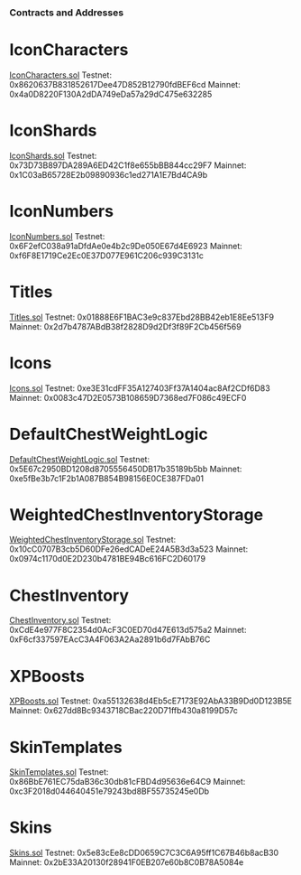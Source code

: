 ### Contracts and Addresses

# IconCharacters

[IconCharacters.sol](src/contracts/IconCharacters.sol)
Testnet: 0x8620637B831852617Dee47D852B12790fdBEF6cd
Mainnet: 0x4a0D8220F130A2dDA749eDa57a29dC475e632285

# IconShards

[IconShards.sol](src/contracts/IconShards.sol)
Testnet: 0x73D73B897DA289A6ED42C1f8e655bBB844cc29F7
Mainnet: 0x1C03aB65728E2b09890936c1ed271A1E7Bd4CA9b

# IconNumbers

[IconNumbers.sol](src/contracts/IconNumbers.sol)
Testnet: 0x6F2efC038a91aDfdAe0e4b2c9De050E67d4E6923
Mainnet: 0xf6F8E1719Ce2Ec0E37D077E961C206c939C3131c

# Titles

[Titles.sol](src/contracts/Titles.sol)
Testnet: 0x01888E6F1BAC3e9c837Ebd28BB42eb1E8Ee513F9
Mainnet: 0x2d7b4787ABdB38f2828D9d2Df3f89F2Cb456f569

# Icons

[Icons.sol](src/contracts/Icons.sol)
Testnet: 0xe3E31cdFF35A127403Ff37A1404ac8Af2CDf6D83
Mainnet: 0x0083c47D2E0573B108659D7368ed7F086c49ECF0

# DefaultChestWeightLogic

[DefaultChestWeightLogic.sol](src/contracts/DefaultChestWeightLogic.sol)
Testnet: 0x5E67c2950BD1208d8705556450DB17b35189b5bb
Mainnet: 0xe5fBe3b7c1F2b1A087B854B98156E0CE387FDa01

# WeightedChestInventoryStorage

[WeightedChestInventoryStorage.sol](src/contracts/WeightedChestInventoryStorage.sol)
Testnet: 0x10cC0707B3cb5D60DFe26edCADeE24A5B3d3a523
Mainnet: 0x0974c1170d0E2D230b4781BE94Bc616FC2D60179

# ChestInventory

[ChestInventory.sol](src/contracts/ChestInventory.sol)
Testnet: 0xCdE4e977F8C2354d0AcF3C0ED70d47E613d575a2
Mainnet: 0xF6cf337597EAcC3A4F063A2Aa2891b6d7FAbB76C

# XPBoosts

[XPBoosts.sol](src/contracts/XPBoosts.sol)
Testnet: 0xa55132638d4Eb5cE7173E92AbA33B9Dd0D123B5E
Mainnet: 0x627dd8Bc9343718CBac220D71ffb430a8199D57c

# SkinTemplates

[SkinTemplates.sol](src/contracts/SkinTemplates.sol)
Testnet: 0x86BbE761EC75daB36c30db81cFBD4d95636e64C9
Mainnet: 0xc3F2018d044640451e79243bd8BF55735245e0Db

# Skins

[Skins.sol](src/contracts/Skins.sol)
Testnet: 0x5e83cEe8cDD0659C7C3C6A95ff1C67B46b8acB30
Mainnet: 0x2bE33A20130f28941F0EB207e60b8C0B78A5084e
